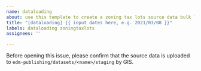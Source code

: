 ```yaml
---
name: dataloading
about: use this template to create a zoning tax lots source data bulk load
title: "[dataloading] {{ input dates here, e.g. 2021/03/08 }}"
labels: dataloading zoningtaxlots
assignees: ''

---
```


Before opening this issue, please confirm that the source data is uploaded to `edm-publishing/datasets/<name>/staging` by GIS.
